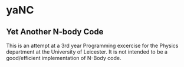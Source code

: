 # yaNC
## Yet Another N-body Code

This is an attempt at a 3rd year Programming excercise for the Physics department at the University of Leicester.  It is not intended to be a good/efficient implementation of N-Body code.